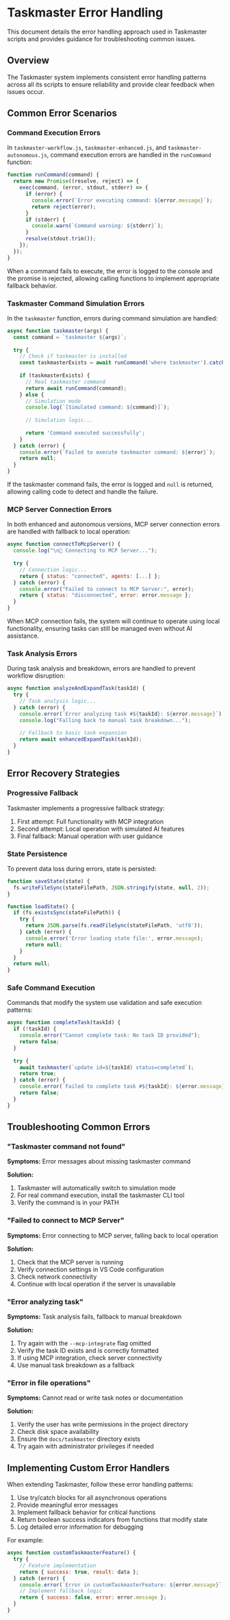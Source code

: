 # Taskmaster Error Handling

This document details the error handling approach used in Taskmaster scripts and provides guidance for troubleshooting common issues.

## Overview

The Taskmaster system implements consistent error handling patterns across all its scripts to ensure reliability and provide clear feedback when issues occur.

## Common Error Scenarios

### Command Execution Errors

In `taskmaster-workflow.js`, `taskmaster-enhanced.js`, and `taskmaster-autonomous.js`, command execution errors are handled in the `runCommand` function:

```javascript
function runCommand(command) {
  return new Promise((resolve, reject) => {
    exec(command, (error, stdout, stderr) => {
      if (error) {
        console.error(`Error executing command: ${error.message}`);
        return reject(error);
      }
      if (stderr) {
        console.warn(`Command warning: ${stderr}`);
      }
      resolve(stdout.trim());
    });
  });
}
```

When a command fails to execute, the error is logged to the console and the promise is rejected, allowing calling functions to implement appropriate fallback behavior.

### Taskmaster Command Simulation Errors

In the `taskmaster` function, errors during command simulation are handled:

```javascript
async function taskmaster(args) {
  const command = `taskmaster ${args}`;
  
  try {
    // Check if taskmaster is installed
    const taskmasterExists = await runCommand('where taskmaster').catch(() => false);
    
    if (taskmasterExists) {
      // Real taskmaster command
      return await runCommand(command);
    } else {
      // Simulation mode
      console.log(`[Simulated command: ${command}]`);
      
      // Simulation logic...
      
      return 'Command executed successfully';
    }
  } catch (error) {
    console.error(`Failed to execute taskmaster command: ${error}`);
    return null;
  }
}
```

If the taskmaster command fails, the error is logged and `null` is returned, allowing calling code to detect and handle the failure.

### MCP Server Connection Errors

In both enhanced and autonomous versions, MCP server connection errors are handled with fallback to local operation:

```javascript
async function connectToMcpServer() {
  console.log("\n🔌 Connecting to MCP Server...");
  
  try {
    // Connection logic...
    return { status: "connected", agents: [...] };
  } catch (error) {
    console.error("Failed to connect to MCP Server:", error);
    return { status: "disconnected", error: error.message };
  }
}
```

When MCP connection fails, the system will continue to operate using local functionality, ensuring tasks can still be managed even without AI assistance.

### Task Analysis Errors

During task analysis and breakdown, errors are handled to prevent workflow disruption:

```javascript
async function analyzeAndExpandTask(taskId) {
  try {
    // Task analysis logic...
  } catch (error) {
    console.error(`Error analyzing task #${taskId}: ${error.message}`);
    console.log("Falling back to manual task breakdown...");
    
    // Fallback to basic task expansion
    return await enhancedExpandTask(taskId);
  }
}
```

## Error Recovery Strategies

### Progressive Fallback

Taskmaster implements a progressive fallback strategy:

1. First attempt: Full functionality with MCP integration
2. Second attempt: Local operation with simulated AI features
3. Final fallback: Manual operation with user guidance

### State Persistence

To prevent data loss during errors, state is persisted:

```javascript
function saveState(state) {
  fs.writeFileSync(stateFilePath, JSON.stringify(state, null, 2));
}

function loadState() {
  if (fs.existsSync(stateFilePath)) {
    try {
      return JSON.parse(fs.readFileSync(stateFilePath, 'utf8'));
    } catch (error) {
      console.error('Error loading state file:', error.message);
      return null;
    }
  }
  return null;
}
```

### Safe Command Execution

Commands that modify the system use validation and safe execution patterns:

```javascript
async function completeTask(taskId) {
  if (!taskId) {
    console.error("Cannot complete task: No task ID provided");
    return false;
  }
  
  try {
    await taskmaster(`update id=${taskId} status=completed`);
    return true;
  } catch (error) {
    console.error(`Failed to complete task #${taskId}: ${error.message}`);
    return false;
  }
}
```

## Troubleshooting Common Errors

### "Taskmaster command not found"

**Symptoms:** Error messages about missing taskmaster command

**Solution:**

1. Taskmaster will automatically switch to simulation mode
2. For real command execution, install the taskmaster CLI tool
3. Verify the command is in your PATH

### "Failed to connect to MCP Server"

**Symptoms:** Error connecting to MCP server, falling back to local operation

**Solution:**

1. Check that the MCP server is running
2. Verify connection settings in VS Code configuration
3. Check network connectivity
4. Continue with local operation if the server is unavailable

### "Error analyzing task"

**Symptoms:** Task analysis fails, fallback to manual breakdown

**Solution:**

1. Try again with the `--mcp-integrate` flag omitted
2. Verify the task ID exists and is correctly formatted
3. If using MCP integration, check server connectivity
4. Use manual task breakdown as a fallback

### "Error in file operations"

**Symptoms:** Cannot read or write task notes or documentation

**Solution:**

1. Verify the user has write permissions in the project directory
2. Check disk space availability
3. Ensure the `docs/taskmaster` directory exists
4. Try again with administrator privileges if needed

## Implementing Custom Error Handlers

When extending Taskmaster, follow these error handling patterns:

1. Use try/catch blocks for all asynchronous operations
2. Provide meaningful error messages
3. Implement fallback behavior for critical functions
4. Return boolean success indicators from functions that modify state
5. Log detailed error information for debugging

For example:

```javascript
async function customTaskmasterFeature() {
  try {
    // Feature implementation
    return { success: true, result: data };
  } catch (error) {
    console.error(`Error in customTaskmasterFeature: ${error.message}`);
    // Implement fallback logic
    return { success: false, error: error.message };
  }
}
```
